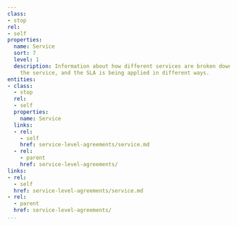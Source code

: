 ```yaml
---
class:
- stop
rel:
- self
properties:
  name: Service
  sort: 7
  level: 1
  description: Information about how different services are broken down as part of
    the service, and the SLA is being applied in different ways.
entities:
- class:
  - stop
  rel:
  - self
  properties:
    name: Service
  links:
  - rel:
    - self
    href: service-level-agreements/service.md
  - rel:
    - parent
    href: service-level-agreements/
links:
- rel:
  - self
  href: service-level-agreements/service.md
- rel:
  - parent
  href: service-level-agreements/
...
```

